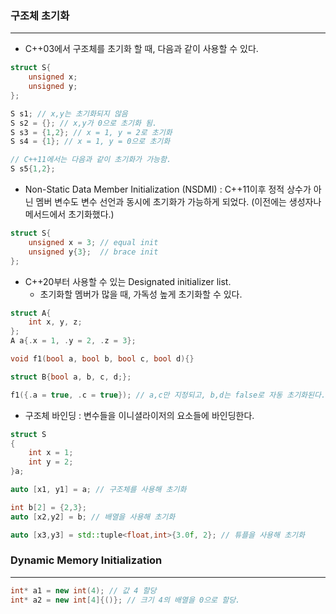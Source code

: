 
### 구조체 초기화
---

*  C++03에서 구조체를 초기화 할 때, 다음과 같이 사용할 수 있다.
```cpp
struct S{
	unsigned x;
	unsigned y;
};

S s1; // x,y는 초기화되지 않음
S s2 = {}; // x,y가 0으로 초기화 됨.
S s3 = {1,2}; // x = 1, y = 2로 초기화
S s4 = {1}; // x = 1, y = 0으로 초기화

// C++11에서는 다음과 같이 초기화가 가능함.
S s5{1,2};
```


* Non-Static Data Member Initialization (NSDMI) : C++11이후 정적 상수가 아닌 멤버 변수도 변수 선언과 동시에 초기화가 가능하게 되었다. (이전에는 생성자나 메서드에서 초기화했다.)

```cpp
struct S{
	unsigned x = 3; // equal init
	unsigned y{3};  // brace init
};
```


* C++20부터 사용할 수 있는 Designated initializer list.
	* 초기화할 멤버가 많을 때, 가독성 높게 초기화할 수 있다.
```cpp
struct A{
	int x, y, z;
};
A a{.x = 1, .y = 2, .z = 3};

void f1(bool a, bool b, bool c, bool d){}

struct B{bool a, b, c, d;};

f1({.a = true, .c = true}); // a,c만 지정되고, b,d는 false로 자동 초기화된다.
```


* 구조체 바인딩 : 변수들을 이니셜라이저의 요소들에 바인딩한다.

```cpp
struct S
{
	int x = 1;
	int y = 2;
}a;

auto [x1, y1] = a; // 구조체를 사용해 초기화

int b[2] = {2,3};
auto [x2,y2] = b; // 배열을 사용해 초기화

auto [x3,y3] = std::tuple<float,int>{3.0f, 2}; // 튜플을 사용해 초기화
```


### Dynamic Memory Initialization
---

```cpp
int* a1 = new int(4); // 값 4 할당
int* a2 = new int[4]{()}; // 크기 4의 배열을 0으로 할당.
```
